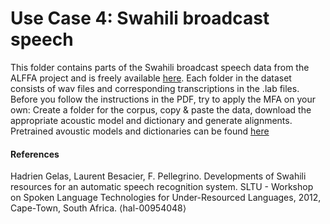# Use Case 4: Swahili broadcast speech
This folder contains parts of the Swahili broadcast speech data from the ALFFA project and is freely available [here](http://openslr.org/25/). Each folder in the dataset consists of wav files and corresponding transcriptions in the .lab files. Before you follow the instructions in the PDF, try to apply the MFA on your own: Create a folder for the corpus, copy & paste the data, download the appropriate acoustic model and dictionary and generate alignments. Pretrained avoustic models and dictionaries can be found [here](https://mfa-models.readthedocs.io/en/latest/index.html)

#### References
Hadrien Gelas, Laurent Besacier, F. Pellegrino. Developments of Swahili resources for an automatic speech recognition system. SLTU - Workshop on Spoken Language Technologies for Under-Resourced Languages, 2012, Cape-Town, South Africa. ⟨hal-00954048⟩
